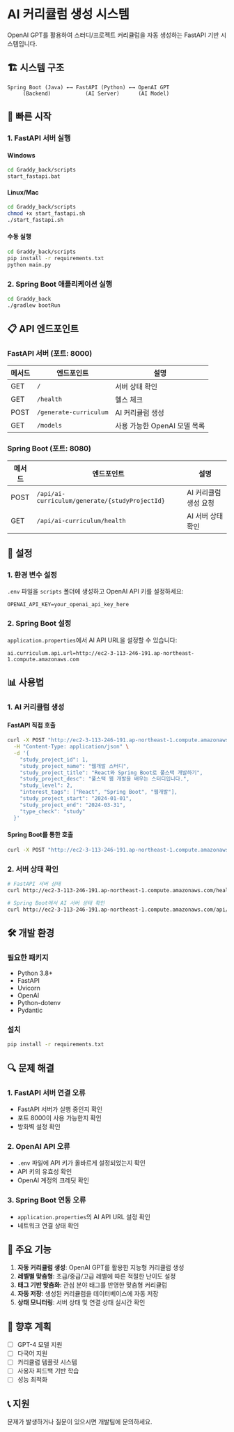 # AI 커리큘럼 생성 시스템

OpenAI GPT를 활용하여 스터디/프로젝트 커리큘럼을 자동 생성하는 FastAPI 기반 시스템입니다.

## 🏗️ **시스템 구조**

```
Spring Boot (Java) ←→ FastAPI (Python) ←→ OpenAI GPT
     (Backend)           (AI Server)      (AI Model)
```

## 🚀 **빠른 시작**

### **1. FastAPI 서버 실행**

#### **Windows**

```bash
cd Graddy_back/scripts
start_fastapi.bat
```

#### **Linux/Mac**

```bash
cd Graddy_back/scripts
chmod +x start_fastapi.sh
./start_fastapi.sh
```

#### **수동 실행**

```bash
cd Graddy_back/scripts
pip install -r requirements.txt
python main.py
```

### **2. Spring Boot 애플리케이션 실행**

```bash
cd Graddy_back
./gradlew bootRun
```

## 📋 **API 엔드포인트**

### **FastAPI 서버 (포트: 8000)**

| 메서드 | 엔드포인트             | 설명                         |
| ------ | ---------------------- | ---------------------------- |
| GET    | `/`                    | 서버 상태 확인               |
| GET    | `/health`              | 헬스 체크                    |
| POST   | `/generate-curriculum` | AI 커리큘럼 생성             |
| GET    | `/models`              | 사용 가능한 OpenAI 모델 목록 |

### **Spring Boot (포트: 8080)**

| 메서드 | 엔드포인트                                     | 설명                  |
| ------ | ---------------------------------------------- | --------------------- |
| POST   | `/api/ai-curriculum/generate/{studyProjectId}` | AI 커리큘럼 생성 요청 |
| GET    | `/api/ai-curriculum/health`                    | AI 서버 상태 확인     |

## 🔧 **설정**

### **1. 환경 변수 설정**

`.env` 파일을 `scripts` 폴더에 생성하고 OpenAI API 키를 설정하세요:

```env
OPENAI_API_KEY=your_openai_api_key_here
```

### **2. Spring Boot 설정**

`application.properties`에서 AI API URL을 설정할 수 있습니다:

```properties
ai.curriculum.api.url=http://ec2-3-113-246-191.ap-northeast-1.compute.amazonaws.com
```

## 📊 **사용법**

### **1. AI 커리큘럼 생성**

#### **FastAPI 직접 호출**

```bash
curl -X POST "http://ec2-3-113-246-191.ap-northeast-1.compute.amazonaws.com/generate-curriculum" \
  -H "Content-Type: application/json" \
  -d '{
    "study_project_id": 1,
    "study_project_name": "웹개발 스터디",
    "study_project_title": "React와 Spring Boot로 풀스택 개발하기",
    "study_project_desc": "풀스택 웹 개발을 배우는 스터디입니다.",
    "study_level": 2,
    "interest_tags": ["React", "Spring Boot", "웹개발"],
    "study_project_start": "2024-01-01",
    "study_project_end": "2024-03-31",
    "type_check": "study"
  }'
```

#### **Spring Boot를 통한 호출**

```bash
curl -X POST "http://ec2-3-113-246-191.ap-northeast-1.compute.amazonaws.com/api/ai-curriculum/generate/1"
```

### **2. 서버 상태 확인**

```bash
# FastAPI 서버 상태
curl http://ec2-3-113-246-191.ap-northeast-1.compute.amazonaws.com/health

# Spring Boot에서 AI 서버 상태 확인
curl http://ec2-3-113-246-191.ap-northeast-1.compute.amazonaws.com/api/ai-curriculum/health
```

## 🛠️ **개발 환경**

### **필요한 패키지**

-   Python 3.8+
-   FastAPI
-   Uvicorn
-   OpenAI
-   Python-dotenv
-   Pydantic

### **설치**

```bash
pip install -r requirements.txt
```

## 🔍 **문제 해결**

### **1. FastAPI 서버 연결 오류**

-   FastAPI 서버가 실행 중인지 확인
-   포트 8000이 사용 가능한지 확인
-   방화벽 설정 확인

### **2. OpenAI API 오류**

-   `.env` 파일에 API 키가 올바르게 설정되었는지 확인
-   API 키의 유효성 확인
-   OpenAI 계정의 크레딧 확인

### **3. Spring Boot 연동 오류**

-   `application.properties`의 AI API URL 설정 확인
-   네트워크 연결 상태 확인

## 📝 **주요 기능**

1. **자동 커리큘럼 생성**: OpenAI GPT를 활용한 지능형 커리큘럼 생성
2. **레벨별 맞춤형**: 초급/중급/고급 레벨에 따른 적절한 난이도 설정
3. **태그 기반 맞춤화**: 관심 분야 태그를 반영한 맞춤형 커리큘럼
4. **자동 저장**: 생성된 커리큘럼을 데이터베이스에 자동 저장
5. **상태 모니터링**: 서버 상태 및 연결 상태 실시간 확인

## 🔮 **향후 계획**

-   [ ] GPT-4 모델 지원
-   [ ] 다국어 지원
-   [ ] 커리큘럼 템플릿 시스템
-   [ ] 사용자 피드백 기반 학습
-   [ ] 성능 최적화

## 📞 **지원**

문제가 발생하거나 질문이 있으시면 개발팀에 문의하세요.
